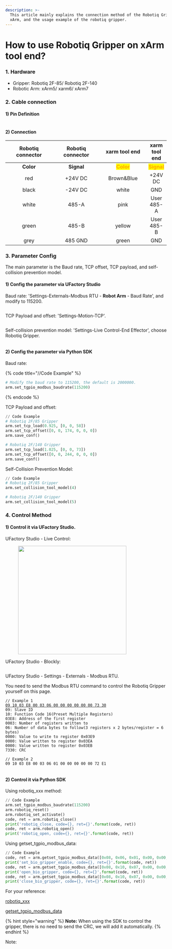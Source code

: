 ```yaml
---
description: >-
  This article mainly explains the connection method of the Robotiq Gripper and
  xArm, and the usage example of the robotiq gripper.
---
```


# How to use Robotiq Gripper on xArm tool end?

### 1. Hardware

* Gripper: Robotiq 2F-85/ Robotiq 2F-140
* Robotic Arm: xArm5/ xarm6/ xArm7

### 2. Cable connection

#### 1) Pin Definition

<figure><img src="../.gitbook/assets/RobotiqGripper.jpg" alt=""><figcaption></figcaption></figure>

#### 2) Connection

<table data-full-width="false"><thead><tr><th width="197" align="center">Robotiq connector</th><th width="198" align="center">Robotiq connector</th><th width="174" align="center">xarm tool end</th><th align="center">xarm tool end</th></tr></thead><tbody><tr><td align="center"><strong>Color</strong></td><td align="center"><strong>Signal</strong></td><td align="center"><mark style="color:orange;"><strong>Color</strong></mark></td><td align="center"><mark style="color:orange;"><strong>Signal</strong></mark></td></tr><tr><td align="center">red</td><td align="center">+24V DC</td><td align="center">Brown&#x26;Blue</td><td align="center">+24V DC</td></tr><tr><td align="center">black</td><td align="center">-24V DC</td><td align="center">white</td><td align="center">GND</td></tr><tr><td align="center">white</td><td align="center">485-A</td><td align="center">pink</td><td align="center">User 485-A</td></tr><tr><td align="center">green</td><td align="center">485-B</td><td align="center">yellow</td><td align="center">User 485-B</td></tr><tr><td align="center">grey</td><td align="center">485 GND</td><td align="center">green</td><td align="center">GND</td></tr></tbody></table>

### 3. Parameter Config

The main parameter is the Baud rate, TCP offset, TCP payload, and self-collision prevention model.

#### 1) Config the parameter via UFactory Studio

Baud rate: 'Settings-Externals-Modbus RTU - **Robot Arm** - Baud Rate', and modify to 115200.

<figure><img src="../.gitbook/assets/image (4).png" alt=""><figcaption></figcaption></figure>

TCP Payload and offset: 'Settings-Motion-TCP'.

<figure><img src="../.gitbook/assets/image (6).png" alt=""><figcaption></figcaption></figure>

Self-collision prevention model: 'Settings-Live Control-End Effector', choose Robotiq Gripper.

<figure><img src="../.gitbook/assets/image (5).png" alt=""><figcaption></figcaption></figure>

#### 2) Config the parameter via Python SDK

Baud rate:

{% code title="//Code Example" %}
```python
# Modify the baud rate to 115200, the default is 2000000.
arm.set_tgpio_modbus_baudrate(115200)  
```
{% endcode %}

TCP Payload and offset:

```python
// Code Example
# Robotiq 2F/85 Gripper
arm.set_tcp_load(0.925, [0, 0, 58])
arm.set_tcp_offset([0, 0, 174, 0, 0, 0])
arm.save_conf()

# Robotiq 2F/140 Gripper
arm.set_tcp_load(1.025, [0, 0, 73])
arm.set_tcp_offset([0, 0, 244, 0, 0, 0])
arm.save_conf()
```

Self-Collision Prevention Model:

```python
// Code Example
# Robotiq 2F/85 Gripper
arm.set_collision_tool_model(4)

# Robotiq 2F/140 Gripper
arm.set_collision_tool_model(5)
```

### 4. Control Method

#### 1) Control it via UFactory Studio.

UFactory Studio - Live Control:

<div align="left">

<figure><img src="../.gitbook/assets/image.png" alt="" width="338"><figcaption></figcaption></figure>

</div>

UFactory Studio - Blockly:

<figure><img src="../.gitbook/assets/image (1).png" alt=""><figcaption></figcaption></figure>

UFactory Studio - Settings - Externals - Modbus RTU.

You need to send the Modbus RTU command to control the Robotiq Gripper yourself on this page.

<pre><code>// Example 1
<a data-footnote-ref href="#user-content-fn-1">09 10 03 E8 00 03 06 00 00 00 00 00 00 73 30</a>
09: Slave ID
10: Function Code 16(Preset Multiple Registers)
03E8: Address of the first register
0003: Number of registers written to
06: Number of data bytes to follow(3 registers x 2 bytes/register = 6 bytes)
0000: Value to write to register 0x03E9
0000: Value written to register 0x03EA
0000: Value written to register 0x03EB
7330: CRC
</code></pre>

```
// Example 2
09 10 03 E8 00 03 06 01 00 00 00 00 00 72 E1
```

<figure><img src="../.gitbook/assets/image (2).png" alt=""><figcaption></figcaption></figure>

#### 2) Control it via Python SDK

Using robotiq\_xxx method:

```python
// Code Example
arm.set_tgpio_modbus_baudrate(115200)
arm.robotiq_reset()
arm.robotiq_set_activate()
code, ret = arm.robotiq_close()
print('robotiq_close, code={}, ret={}'.format(code, ret))
code, ret = arm.robotiq_open()
print('robotiq_open, code={}, ret={}'.format(code, ret))
```

Using getset\_tgpio\_modbus\_data:

```python
// Code Example
code, ret = arm.getset_tgpio_modbus_data([0x08, 0x06, 0x01, 0x00, 0x00, 0x01])
print('set_bio_gripper_enable, code={}, ret={}'.format(code, ret))
code, ret = arm.getset_tgpio_modbus_data([0x08, 0x10, 0x07, 0x00, 0x00, 0x02, 0x04, 0x0, 0x0, 0x0, 0x82])
print('open_bio_gripper, code={}, ret={}'.format(code, ret))
code, ret = arm.getset_tgpio_modbus_data([0x08, 0x10, 0x07, 0x00, 0x00, 0x02, 0x04, 0x0, 0x0, 0x0, 0x32])
print('close_bio_gripper, code={}, ret={}'.format(code, ret))
```

For your reference:

[robotiq\_xxx](https://github.com/xArm-Developer/xArm-Python-SDK/blob/master/example/wrapper/thridparty/set\_robotiq\_gripper.py)

[getset\_tgpio\_modbus\_data](https://github.com/xArm-Developer/xArm-Python-SDK/blob/master/example/wrapper/common/5000-set\_tgpio\_modbus.py)



{% hint style="warning" %}
**Note:** When using the SDK to control the gripper, there is no need to send the CRC, we will add it automatically.
{% endhint %}

Note:

[^1]: 
